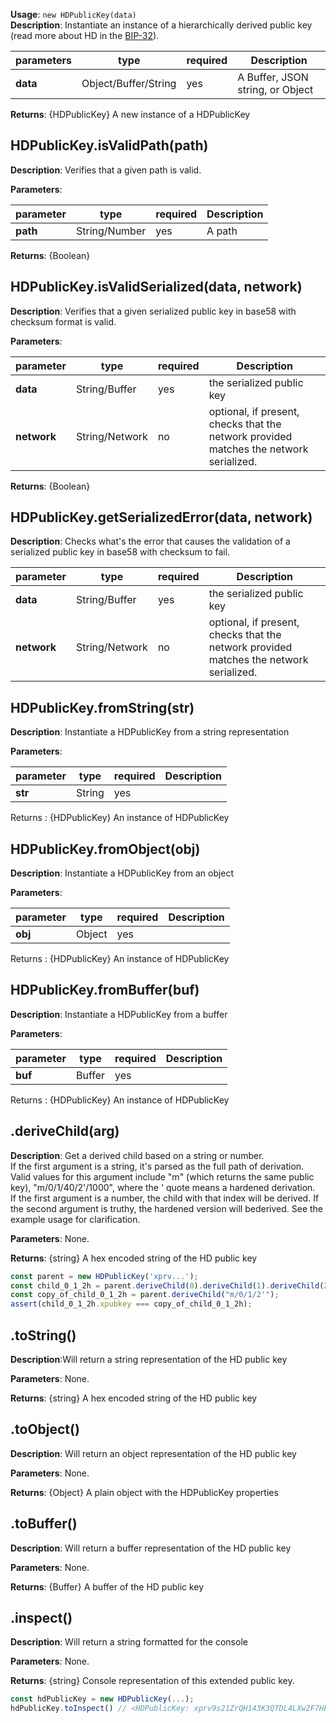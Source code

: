**Usage**: `new HDPublicKey(data)`  
**Description**: Instantiate an instance of a hierarchically derived public key (read more about HD in the [BIP-32](https://github.com/bitcoin/bips/blob/master/bip-0032.mediawiki)).

| parameters                                | type                   | required           | Description                                                                                                                                                                    |  
|-------------------------------------------|------------------------|--------------------| ------------------------------------------------------------------------------------------------------------------------------------------------------------------------------ |
| **data**                                  | Object/Buffer/String   | yes                | A Buffer, JSON string, or Object                            |

**Returns**: {HDPublicKey} A new instance of a HDPublicKey

## HDPublicKey.isValidPath(path)

**Description**: Verifies that a given path is valid.

**Parameters**:

| parameter                                 | type            | required           | Description                                                                                                                                                                    |  
|-------------------------------------------|-----------------|--------------------| ------------------------------------------------------------------------------------------------------------------------------------------------------------------------------ |
| **path**                                  | String/Number   | yes                | A path                                                                                                                             |

**Returns**: {Boolean}

## HDPublicKey.isValidSerialized(data, network)

**Description**: Verifies that a given serialized public key in base58 with checksum format is valid.

**Parameters**: 

| parameter                                 | type            | required           | Description                                                                                                                                                                    |  
|-------------------------------------------|-----------------|--------------------| ------------------------------------------------------------------------------------------------------------------------------------------------------------------------------ |
| **data**                                  | String/Buffer   | yes                | the serialized public key                                                                                                                             |
| **network**                               | String/Network  | no                 | optional, if present, checks that the network provided matches the network serialized.                                                                                                                             |

**Returns**: {Boolean}

## HDPublicKey.getSerializedError(data, network)
**Description**: Checks what's the error that causes the validation of a serialized public key in base58 with checksum to fail.

| parameter                                 | type            | required           | Description                                                                                                                                                                    |  
|-------------------------------------------|-----------------|--------------------| ------------------------------------------------------------------------------------------------------------------------------------------------------------------------------ |
| **data**                                  | String/Buffer   | yes                | the serialized public key                                                                                                                             |
| **network**                               | String/Network  | no                 | optional, if present, checks that the network provided matches the network serialized.                                                                                                                             |


## HDPublicKey.fromString(str)
**Description**: Instantiate a HDPublicKey from a string representation

**Parameters**:

| parameter                                | type            | required           | Description                                                                                                                                                                    |  
|------------------------------------------|-----------------|--------------------| ------------------------------------------------------------------------------------------------------------------------------------------------------------------------------ |
| **str**                                  | String          | yes                |                                                                                                             |

Returns : {HDPublicKey} An instance of HDPublicKey

## HDPublicKey.fromObject(obj)
**Description**: Instantiate a HDPublicKey from an object

**Parameters**:

| parameter                                | type            | required           | Description                                                                                                                                                                    |  
|------------------------------------------|-----------------|--------------------| ------------------------------------------------------------------------------------------------------------------------------------------------------------------------------ |
| **obj**                                  | Object          | yes                |                                                                                                             |

Returns : {HDPublicKey} An instance of HDPublicKey

## HDPublicKey.fromBuffer(buf)
**Description**: Instantiate a HDPublicKey from a buffer

**Parameters**:

| parameter                                | type            | required           | Description                                                                                                                                                                    |  
|------------------------------------------|-----------------|--------------------| ------------------------------------------------------------------------------------------------------------------------------------------------------------------------------ |
| **buf**                                  | Buffer          | yes                |                                                                                                             |

Returns : {HDPublicKey} An instance of HDPublicKey

## .deriveChild(arg)
**Description**: Get a derived child based on a string or number.   
If the first argument is a string, it's parsed as the full path of derivation. Valid values for this argument include "m" (which returns the same public key), "m/0/1/40/2'/1000", where the ' quote means a hardened derivation.  
If the first argument is a number, the child with that index will be derived. If the second argument is truthy, the hardened version will bederived. See the example usage for clarification.
     
**Parameters**: None.  

**Returns**: {string} A hex encoded string of the HD public key

```js 
const parent = new HDPublicKey('xprv...');
const child_0_1_2h = parent.deriveChild(0).deriveChild(1).deriveChild(2, true);
const copy_of_child_0_1_2h = parent.deriveChild("m/0/1/2'");
assert(child_0_1_2h.xpubkey === copy_of_child_0_1_2h);
```

## .toString()
**Description**:Will return a string representation of the HD public key

**Parameters**: None.  

**Returns**: {string} A hex encoded string of the HD public key

## .toObject()
**Description**: Will return an object representation of the HD public key

**Parameters**: None.  

**Returns**: {Object} A plain object with the HDPublicKey properties

## .toBuffer()
**Description**: Will return a buffer representation of the HD public key

**Parameters**: None.  

**Returns**: {Buffer} A buffer of the HD public key

## .inspect()
**Description**: Will return a string formatted for the console

**Parameters**: None.  

**Returns**: {string} Console representation of this extended public key.

```js
const hdPublicKey = new HDPublicKey(...);
hdPublicKey.toInspect() // <HDPublicKey: xprv9s21ZrQH143K3QTDL4LXw2F7HEK3wJUD2nW2nRk4stbPy6cq3jPPqjiChkVvvNKmPGJxWUtg6LnF5kejMRNNU3TGtRBeJgk33yuGBxrMPHi>
```


